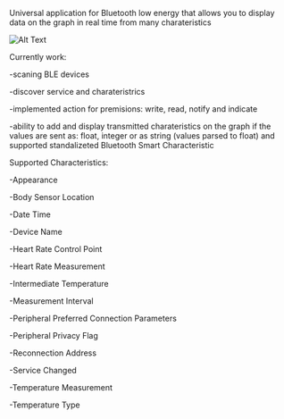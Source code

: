 Universal application for Bluetooth low energy that allows you to display data on the graph in real time from many charateristics


![Alt Text](https://media.giphy.com/media/37stYZXvHcjeTcu4B0/giphy.gif)

Currently work:

-scaning BLE devices

-discover service and charateristrics

-implemented action for premisions: write, read, notify and indicate

-ability to add and display transmitted charateristics on the graph if the values are sent as: float, integer or as string (values parsed to float) and supported standalizeted Bluetooth Smart Characteristic



Supported Characteristics:

-Appearance

-Body Sensor Location

-Date Time

-Device Name

-Heart Rate Control Point

-Heart Rate Measurement

-Intermediate Temperature

-Measurement Interval

-Peripheral Preferred Connection Parameters

-Peripheral Privacy Flag

-Reconnection Address

-Service Changed

-Temperature Measurement

-Temperature Type